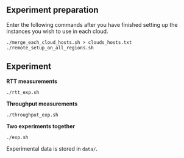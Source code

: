 ## Experiment preparation
Enter the following commands after you have finished setting up the instances you wish to use in each cloud.
```
./merge_each_cloud_hosts.sh > clouds_hosts.txt
./remote_setup_on_all_regions.sh
```

## Experiment
**RTT measurements**
```
./rtt_exp.sh
```
**Throughput measurements**
```
./throughput_exp.sh
```
**Two experiments together**
```
./exp.sh
```

Experimental data is stored in `data/`.
